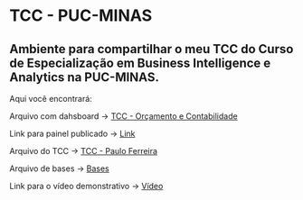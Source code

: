 # TCC - PUC-MINAS

## Ambiente para compartilhar o meu TCC do Curso de Especialização em Business Intelligence e Analytics na PUC-MINAS.

Aqui você encontrará:

Arquivo com dahsboard -> [TCC - Orçamento e Contabilidade](https://github.com/pauloeferreira/TCC/blob/main/TCC%20-%20Or%C3%A7amento%20e%20Contabilidade.pbix)

Link para painel publicado -> [Link](https://app.powerbi.com/view?r=eyJrIjoiMTA0Y2Y0NDAtYzU4MS00MzE4LWEzMmItNzY3MDlmMDJhYTRkIiwidCI6IjFmMjZkOTgzLTZjMTMtNGFmNC05Zjg1LWMwZjU1NTk3MzY1NyJ9)

Arquivo do TCC -> [TCC - Paulo Ferreira](https://github.com/pauloeferreira/TCC/blob/main/TCC%20-%20Paulo%20Ferreira.pdf)

Arquivo de bases -> [Bases](https://github.com/pauloeferreira/TCC/tree/main/base)

Link para o vídeo demonstrativo -> [Vídeo]()

